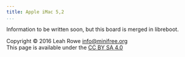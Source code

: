 ```yaml
---
title: Apple iMac 5,2 
...
```


Information to be written soon, but this board is merged in libreboot.

Copyright © 2016 Leah Rowe <info@minifree.org>\
This page is available under the [CC BY SA 4.0](../cc-by-sa-4.0.txt)
